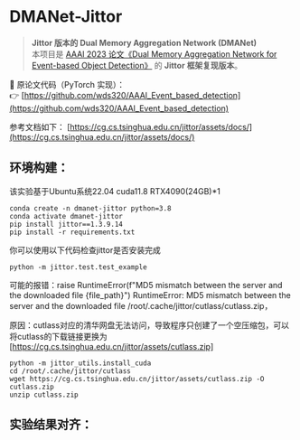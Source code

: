 # DMANet-Jittor

> **Jittor 版本的 Dual Memory Aggregation Network (DMANet)**  
本项目是 [AAAI 2023 论文《Dual Memory Aggregation Network for Event-based Object Detection》](https://ojs.aaai.org/index.php/AAAI/article/view/25346) 的 **Jittor 框架复现版本**。

📌 原论文代码（PyTorch 实现）：  
👉 [https://github.com/wds320/AAAI_Event_based_detection](https://github.com/wds320/AAAI_Event_based_detection)

参考文档如下：
[https://cg.cs.tsinghua.edu.cn/jittor/assets/docs/](https://cg.cs.tsinghua.edu.cn/jittor/assets/docs/)

## 环境构建：
该实验基于Ubuntu系统22.04 cuda11.8 RTX4090(24GB)*1

```
conda create -n dmanet-jittor python=3.8
conda activate dmanet-jittor
pip install jittor==1.3.9.14
pip install -r requirements.txt
```

你可以使用以下代码检查jittor是否安装完成
```
python -m jittor.test.test_example
```

可能的报错：raise RuntimeError(f"MD5 mismatch between the server and the downloaded file {file_path}")
RuntimeError: MD5 mismatch between the server and the downloaded file /root/.cache/jittor/cutlass/cutlass.zip，

原因：cutlass对应的清华网盘无法访问，导致程序只创建了一个空压缩包，可以将cutlass的下载链接更换为[https://cg.cs.tsinghua.edu.cn/jittor/assets/cutlass.zip]
```
python -m jittor_utils.install_cuda
cd /root/.cache/jittor/cutlass
wget https://cg.cs.tsinghua.edu.cn/jittor/assets/cutlass.zip -O cutlass.zip
unzip cutlass.zip
```



## 实验结果对齐：